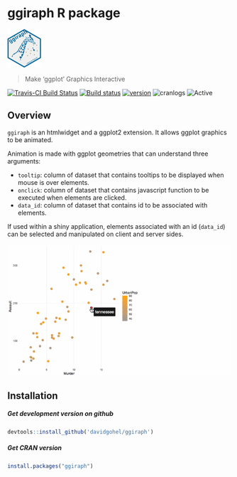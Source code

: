 ggiraph R package
================

<img src="tools/ggiraphlogo.svg" data-canonical-src="tools/ggiraphlogo.svg" width="15%"/>

> Make ‘ggplot’ Graphics Interactive

[![Travis-CI Build
Status](https://travis-ci.org/davidgohel/ggiraph.svg?branch=master)](https://travis-ci.org/davidgohel/ggiraph)
[![Build
status](https://ci.appveyor.com/api/projects/status/github/davidgohel/ggiraph?branch=master)](https://ci.appveyor.com/project/davidgohel/ggiraph/branch/master)
[![version](http://www.r-pkg.org/badges/version/ggiraph)](https://CRAN.R-project.org/package=ggiraph)
![cranlogs](http://cranlogs.r-pkg.org./badges/ggiraph)
![Active](http://www.repostatus.org/badges/latest/active.svg)

## Overview

`ggiraph` is an htmlwidget and a ggplot2 extension. It allows ggplot
graphics to be animated.

Animation is made with ggplot geometries that can understand three
arguments:

  - `tooltip`: column of dataset that contains tooltips to be displayed
    when mouse is over elements.
  - `onclick`: column of dataset that contains javascript function to be
    executed when elements are clicked.
  - `data_id`: column of dataset that contains id to be associated with
    elements.

If used within a shiny application, elements associated with an id
(`data_id`) can be selected and manipulated on client and server sides.

<img src="tools/ggiraph.gif" data-canonical-src="tools/ggiraph.gif"/>

## Installation

##### Get development version on github

``` r
devtools::install_github('davidgohel/ggiraph')
```

##### Get CRAN version

``` r
install.packages("ggiraph")
```
